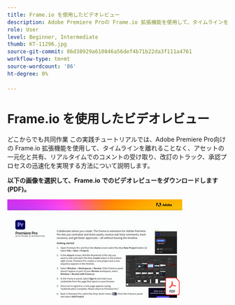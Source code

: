 ```yaml
---
title: Frame.io を使用したビデオレビュー
description: Adobe Premiere Proの Frame.io 拡張機能を使用して、タイムラインを離れることなく、アセットを一元化および共有し、リアルタイムでコメントを受け取り、改訂をトラックし、より迅速に承認を得る方法について説明します
role: User
level: Beginner, Intermediate
thumb: KT-11296.jpg
source-git-commit: 86d38929a610846a56def4b71b22da3f111a4761
workflow-type: tm+mt
source-wordcount: '86'
ht-degree: 0%

---
```


# Frame.io を使用したビデオレビュー

どこからでも共同作業 この実践チュートリアルでは、Adobe Premiere Pro向けの Frame.io 拡張機能を使用して、タイムラインを離れることなく、アセットの一元化と共有、リアルタイムでのコメントの受け取り、改訂のトラック、承認プロセスの迅速化を実現する方法について説明します。

**以下の画像を選択して、Frame.io でのビデオレビューをダウンロードします (PDF)。**

[![Acrobatのチュートリアル画像](assets/Videoreviewwithframe_400.jpg)](assets/Video-review-with-Frame.io.pdf)
